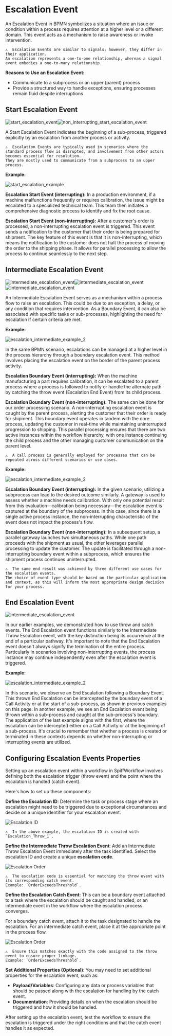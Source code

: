 # Escalation Event

An Escalation Event in BPMN symbolizes a situation where an issue or condition within a process requires attention at a higher level or a different domain.
This event acts as a mechanism to raise awareness or invoke intervention.

```{admonition} Note
⚠  Escalation Events are similar to signals; however, they differ in their application.
An escalation represents a one-to-one relationship, whereas a signal event embodies a one-to-many relationship.
```

**Reasons to Use an Escalation Event:**

- Communicate to a subprocess or an upper (parent) process
- Provide a structured way to handle exceptions, ensuring processes remain fluid despite interruptions

## Start Escalation Event

![start_escalation_event](images/start_escalation_event.png)![non_interrupting_start_escalation_event](images/non_interrupting_start_escalation_event.png)

A Start Escalation Event indicates the beginning of a sub-process, triggered explicitly by an escalation from another process or activity.

```{admonition} Note
⚠  Escalation Events are typically used in scenarios where the standard process flow is disrupted, and involvement from other actors becomes essential for resolution.
They are mostly used to communicate from a subprocess to an upper process.
```

**Example:**

![start_escalation_example](images/start_escalation_example_1.png)

**Escalation Start Event (interrupting):**
In a production environment, if a machine malfunctions frequently or requires calibration, the issue might be escalated to a specialized technical team.
This team then initiates a comprehensive diagnostic process to identify and fix the root cause.

**Escalation Start Event (non-interrupting):**
After a customer's order is processed, a non-interrupting escalation event is triggered.
This event sends a notification to the customer that their order is being prepared for shipment.
The key feature of this event is that it is non-interrupting, which means the notification to the customer does not halt the process of moving the order to the shipping phase.
It allows for parallel processing to allow the process to continue seamlessly to the next step.

## Intermediate Escalation Event

![intermediate_escalation_event](images/intermediate_escalation_throw_event.png)![intermediate_escalation_event](images/intermediate_escalation_catch_event.png)![intermediate_escalation_event](images/non_interrupting_intermediate_escalation_event.png)

An Intermediate Escalation Event serves as a mechanism within a process flow to raise an escalation.
This could be due to an exception, a delay, or any condition that requires intervention.
As a Boundary Event, it can also be associated with specific tasks or sub-processes, highlighting the need for escalation if certain criteria are met.

**Example:**

![escalation_intermediate_example_2](images/escalation_example_2.png)

In the same BPMN scenario, escalations can be managed at a higher level in the process hierarchy through a boundary escalation event.
This method involves placing the escalation event on the border of the parent process activity.

**Escalation Boundary Event (interrupting):**
When the machine manufacturing a part requires calibration, it can be escalated to a parent process where a process is followed to notify or handle the alternate path by catching the throw event (Escalation End Event) from its child process.

**Escalation Boundary Event (non-interrupting):**
The same can be done for our order processing scenario.
A non-interrupting escalation event is caught by the parent process, alerting the customer that their order is ready for shipment.
This boundary event operates in tandem with the core process, updating the customer in real-time while maintaining uninterrupted progression to shipping.
This parallel processing ensures that there are two active instances within the workflow hierarchy, with one instance continuing the child process and the other managing customer communication on the parent level.

```{admonition} Note
⚠  A call process is generally employed for processes that can be repeated across different scenarios or use cases.
```

**Example:**

![escalation_intermediate_example_2](images/escalation_example_3.png)

**Escalation Boundary Event (interrupting):**
In the given scenario, utilizing a subprocess can lead to the desired outcome similarly.
A gateway is used to assess whether a machine needs calibration.
With only one potential result from this evaluation—calibration being necessary—the escalation event is captured at the boundary of the subprocess.
In this case, since there is a single active process instance, the non-interrupting characteristic of the event does not impact the process's flow.

**Escalation Boundary Event (non-interrupting):**
In a subsequent setup, a parallel gateway launches two simultaneous paths.
While one path proceeds with the shipment as usual, the other leverages parallel processing to update the customer.
The update is facilitated through a non-interrupting boundary event within a subprocess, which ensures the shipment process continues uninterrupted.

```{admonition} Note
⚠  The same end result was achieved by three different use cases for the escalation events.
The choice of event type should be based on the particular application and context, as this will inform the most appropriate design decision for your process.
```

## End Escalation Event

![intermediate_escalation_event](images/end_escalation_event.png)

In our earlier examples, we demonstrated how to use throw and catch events.
The End Escalation event functions similarly to the Intermediate Throw Escalation event, with the key distinction being its occurrence at the end of a particular pathway.
It's important to note that the End Escalation event doesn't always signify the termination of the entire process.
Particularly in scenarios involving non-interrupting events, the process instance may continue independently even after the escalation event is triggered.

**Example:**

![escalation_intermediate_example_2](images/escalation_example_4.png)

In this scenario, we observe an End Escalation following a Boundary Event.
This thrown End Escalation can be intercepted by the boundary event of a Call Activity or at the start of a sub-process, as shown in previous examples on this page.
In another example, we see an End Escalation event being thrown within a sub-process and caught at the sub-process's boundary.
The application of the last example aligns with the first, where the escalation can be intercepted either on a Call Activity or at the beginning of a sub-process.
It's crucial to remember that whether a process is created or terminated in these contexts depends on whether non-interrupting or interrupting events are utilized.

## Configuring Escalation Events Properties

Setting up an escalation event within a workflow in SpiffWorkflow involves defining both the escalation trigger (throw event) and the point where the escalation is handled (catch event).

Here's how to set up these components:

**Define the Escalation ID**: Determine the task or process stage where an escalation might need to be triggered due to exceptional circumstances and decide on a unique identifier for your escalation event.

![Escalation ID](images/Escalation_ID.png)

```{admonition} Note
⚠  In the above example, the escalation ID is created with `Escalation_Throw_1`.
```

**Define the Intermediate Throw Escalation Event**:
Add an Intermediate Throw Escalation Event immediately after the task identified.
Select the escalation ID and create a unique **escalation code**.

![Escalation Order](images/Escalation_Order.png)

```{admonition} Note
⚠  The escalation code is essential for matching the throw event with its corresponding catch event.
Example: `OrderExceedsThreshold`.
```

**Define the Escalation Catch Event**:
This can be a boundary event attached to a task where the escalation should be caught and handled, or an intermediate event in the workflow where the escalation process converges.

For a boundary catch event, attach it to the task designated to handle the escalation.
For an intermediate catch event, place it at the appropriate point in the process flow.

![Escalation Order](images/Escalation_Order_2.png)

```{admonition} Note
⚠  Ensure this matches exactly with the code assigned to the throw event to ensure proper linkage.
Example: `OrderExceedsThreshold`.
```

**Set Additional Properties (Optional)**:
You may need to set additional properties for the escalation event, such as:

- **Payload/Variables**: Configuring any data or process variables that should be passed along with the escalation for handling by the catch event.
- **Documentation**: Providing details on when the escalation should be triggered and how it should be handled.

After setting up the escalation event, test the workflow to ensure the escalation is triggered under the right conditions and that the catch event handles it as expected.
